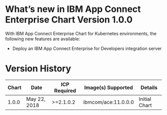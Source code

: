 # What’s new in IBM App Connect Enterprise Chart Version 1.0.0

With IBM App Connect Enterprise Chart for Kubernetes environments, the following new
features are available:

* Deploy an IBM App Connect Enterprise for Developers integration server

# Version History

| Chart | Date        | ICP Required | Image(s) Supported | Details |
| ----- | ----------- | ------------ | ------------------ | ------- |
| 1.0.0 | May 22, 2018| >=2.1.0.2    | ibmcom/ace:11.0.0.0| Initial Chart |

